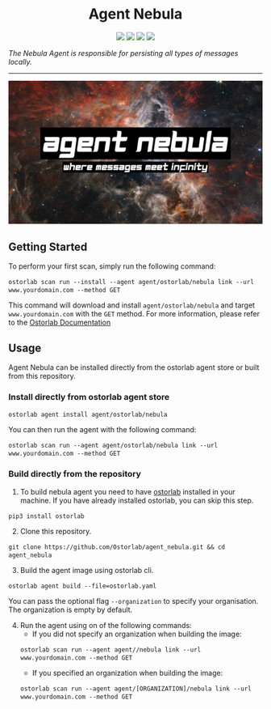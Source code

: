 <h1 align="center">Agent Nebula</h1>

<p align="center">
<img src="https://img.shields.io/badge/License-Apache_2.0-brightgreen.svg">
<img src="https://img.shields.io/github/languages/top/ostorlab/agent_nebula">
<img src="https://img.shields.io/github/stars/ostorlab/agent_nebula">
<img src="https://img.shields.io/badge/PRs-welcome-brightgreen.svg">
</p>

_The Nebula Agent is responsible for persisting all types of messages locally._

---

<p align="center">
<img src="https://github.com/ostorlab/agent_nebula/blob/main/images/logo.png" alt="agent-nebula" />
</p>

## Getting Started
To perform your first scan, simply run the following command:
```shell
ostorlab scan run --install --agent agent/ostorlab/nebula link --url www.yourdomain.com --method GET
``` 

This command will download and install `agent/ostorlab/nebula` and target `www.yourdomain.com` with the `GET` method.
For more information, please refer to the [Ostorlab Documentation](https://github.com/Ostorlab/ostorlab/blob/main/README.md)


## Usage

Agent Nebula can be installed directly from the ostorlab agent store or built from this repository.

 ### Install directly from ostorlab agent store

 ```shell
 ostorlab agent install agent/ostorlab/nebula
 ```

You can then run the agent with the following command:
```shell
ostorlab scan run --agent agent/ostorlab/nebula link --url www.yourdomain.com --method GET
```


### Build directly from the repository

 1. To build nebula agent you need to have [ostorlab](https://pypi.org/project/ostorlab/) installed in your machine. If you have already installed ostorlab, you can skip this step.

```shell
pip3 install ostorlab
```

 2. Clone this repository.

```shell
git clone https://github.com/Ostorlab/agent_nebula.git && cd agent_nebula
```

 3. Build the agent image using ostorlab cli.

 ```shell
 ostorlab agent build --file=ostorlab.yaml
 ```

 You can pass the optional flag `--organization` to specify your organisation. The organization is empty by default.

 4. Run the agent using on of the following commands:
	 * If you did not specify an organization when building the image:
    ```shell
    ostorlab scan run --agent agent//nebula link --url www.yourdomain.com --method GET
    ```
	 * If you specified an organization when building the image:
    ```shell
    ostorlab scan run --agent agent/[ORGANIZATION]/nebula link --url www.yourdomain.com --method GET
    ```